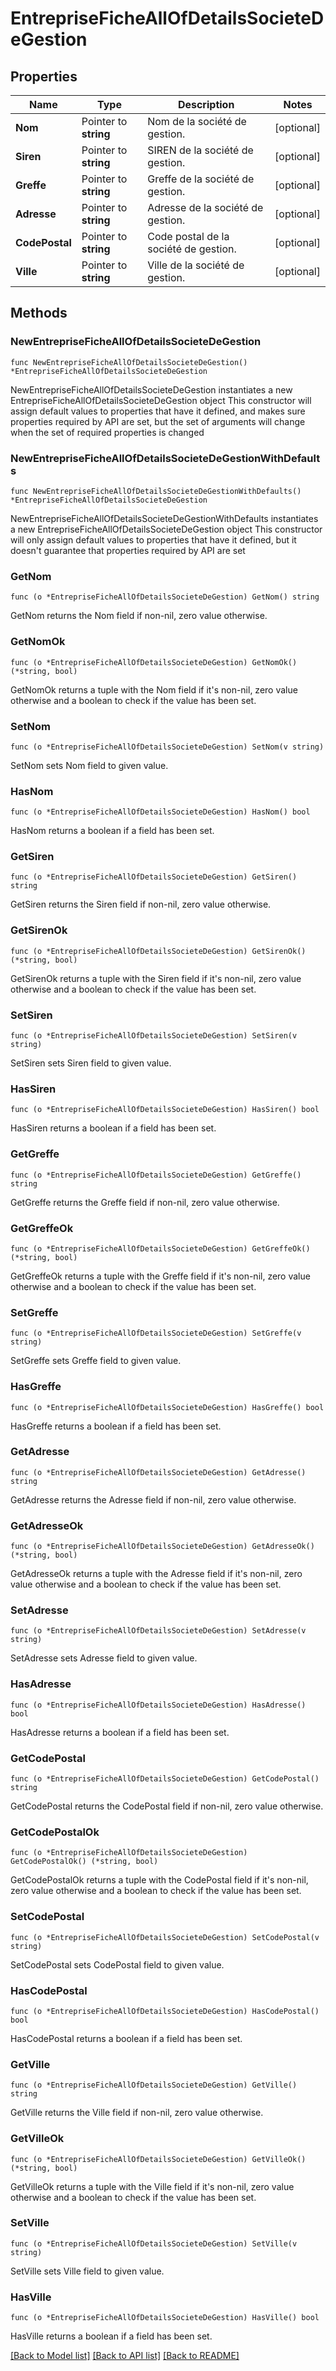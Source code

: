 # EntrepriseFicheAllOfDetailsSocieteDeGestion

## Properties

Name | Type | Description | Notes
------------ | ------------- | ------------- | -------------
**Nom** | Pointer to **string** | Nom de la société de gestion. | [optional] 
**Siren** | Pointer to **string** | SIREN de la société de gestion. | [optional] 
**Greffe** | Pointer to **string** | Greffe de la société de gestion. | [optional] 
**Adresse** | Pointer to **string** | Adresse de la société de gestion. | [optional] 
**CodePostal** | Pointer to **string** | Code postal de la société de gestion. | [optional] 
**Ville** | Pointer to **string** | Ville de la société de gestion. | [optional] 

## Methods

### NewEntrepriseFicheAllOfDetailsSocieteDeGestion

`func NewEntrepriseFicheAllOfDetailsSocieteDeGestion() *EntrepriseFicheAllOfDetailsSocieteDeGestion`

NewEntrepriseFicheAllOfDetailsSocieteDeGestion instantiates a new EntrepriseFicheAllOfDetailsSocieteDeGestion object
This constructor will assign default values to properties that have it defined,
and makes sure properties required by API are set, but the set of arguments
will change when the set of required properties is changed

### NewEntrepriseFicheAllOfDetailsSocieteDeGestionWithDefaults

`func NewEntrepriseFicheAllOfDetailsSocieteDeGestionWithDefaults() *EntrepriseFicheAllOfDetailsSocieteDeGestion`

NewEntrepriseFicheAllOfDetailsSocieteDeGestionWithDefaults instantiates a new EntrepriseFicheAllOfDetailsSocieteDeGestion object
This constructor will only assign default values to properties that have it defined,
but it doesn't guarantee that properties required by API are set

### GetNom

`func (o *EntrepriseFicheAllOfDetailsSocieteDeGestion) GetNom() string`

GetNom returns the Nom field if non-nil, zero value otherwise.

### GetNomOk

`func (o *EntrepriseFicheAllOfDetailsSocieteDeGestion) GetNomOk() (*string, bool)`

GetNomOk returns a tuple with the Nom field if it's non-nil, zero value otherwise
and a boolean to check if the value has been set.

### SetNom

`func (o *EntrepriseFicheAllOfDetailsSocieteDeGestion) SetNom(v string)`

SetNom sets Nom field to given value.

### HasNom

`func (o *EntrepriseFicheAllOfDetailsSocieteDeGestion) HasNom() bool`

HasNom returns a boolean if a field has been set.

### GetSiren

`func (o *EntrepriseFicheAllOfDetailsSocieteDeGestion) GetSiren() string`

GetSiren returns the Siren field if non-nil, zero value otherwise.

### GetSirenOk

`func (o *EntrepriseFicheAllOfDetailsSocieteDeGestion) GetSirenOk() (*string, bool)`

GetSirenOk returns a tuple with the Siren field if it's non-nil, zero value otherwise
and a boolean to check if the value has been set.

### SetSiren

`func (o *EntrepriseFicheAllOfDetailsSocieteDeGestion) SetSiren(v string)`

SetSiren sets Siren field to given value.

### HasSiren

`func (o *EntrepriseFicheAllOfDetailsSocieteDeGestion) HasSiren() bool`

HasSiren returns a boolean if a field has been set.

### GetGreffe

`func (o *EntrepriseFicheAllOfDetailsSocieteDeGestion) GetGreffe() string`

GetGreffe returns the Greffe field if non-nil, zero value otherwise.

### GetGreffeOk

`func (o *EntrepriseFicheAllOfDetailsSocieteDeGestion) GetGreffeOk() (*string, bool)`

GetGreffeOk returns a tuple with the Greffe field if it's non-nil, zero value otherwise
and a boolean to check if the value has been set.

### SetGreffe

`func (o *EntrepriseFicheAllOfDetailsSocieteDeGestion) SetGreffe(v string)`

SetGreffe sets Greffe field to given value.

### HasGreffe

`func (o *EntrepriseFicheAllOfDetailsSocieteDeGestion) HasGreffe() bool`

HasGreffe returns a boolean if a field has been set.

### GetAdresse

`func (o *EntrepriseFicheAllOfDetailsSocieteDeGestion) GetAdresse() string`

GetAdresse returns the Adresse field if non-nil, zero value otherwise.

### GetAdresseOk

`func (o *EntrepriseFicheAllOfDetailsSocieteDeGestion) GetAdresseOk() (*string, bool)`

GetAdresseOk returns a tuple with the Adresse field if it's non-nil, zero value otherwise
and a boolean to check if the value has been set.

### SetAdresse

`func (o *EntrepriseFicheAllOfDetailsSocieteDeGestion) SetAdresse(v string)`

SetAdresse sets Adresse field to given value.

### HasAdresse

`func (o *EntrepriseFicheAllOfDetailsSocieteDeGestion) HasAdresse() bool`

HasAdresse returns a boolean if a field has been set.

### GetCodePostal

`func (o *EntrepriseFicheAllOfDetailsSocieteDeGestion) GetCodePostal() string`

GetCodePostal returns the CodePostal field if non-nil, zero value otherwise.

### GetCodePostalOk

`func (o *EntrepriseFicheAllOfDetailsSocieteDeGestion) GetCodePostalOk() (*string, bool)`

GetCodePostalOk returns a tuple with the CodePostal field if it's non-nil, zero value otherwise
and a boolean to check if the value has been set.

### SetCodePostal

`func (o *EntrepriseFicheAllOfDetailsSocieteDeGestion) SetCodePostal(v string)`

SetCodePostal sets CodePostal field to given value.

### HasCodePostal

`func (o *EntrepriseFicheAllOfDetailsSocieteDeGestion) HasCodePostal() bool`

HasCodePostal returns a boolean if a field has been set.

### GetVille

`func (o *EntrepriseFicheAllOfDetailsSocieteDeGestion) GetVille() string`

GetVille returns the Ville field if non-nil, zero value otherwise.

### GetVilleOk

`func (o *EntrepriseFicheAllOfDetailsSocieteDeGestion) GetVilleOk() (*string, bool)`

GetVilleOk returns a tuple with the Ville field if it's non-nil, zero value otherwise
and a boolean to check if the value has been set.

### SetVille

`func (o *EntrepriseFicheAllOfDetailsSocieteDeGestion) SetVille(v string)`

SetVille sets Ville field to given value.

### HasVille

`func (o *EntrepriseFicheAllOfDetailsSocieteDeGestion) HasVille() bool`

HasVille returns a boolean if a field has been set.


[[Back to Model list]](../README.md#documentation-for-models) [[Back to API list]](../README.md#documentation-for-api-endpoints) [[Back to README]](../README.md)



